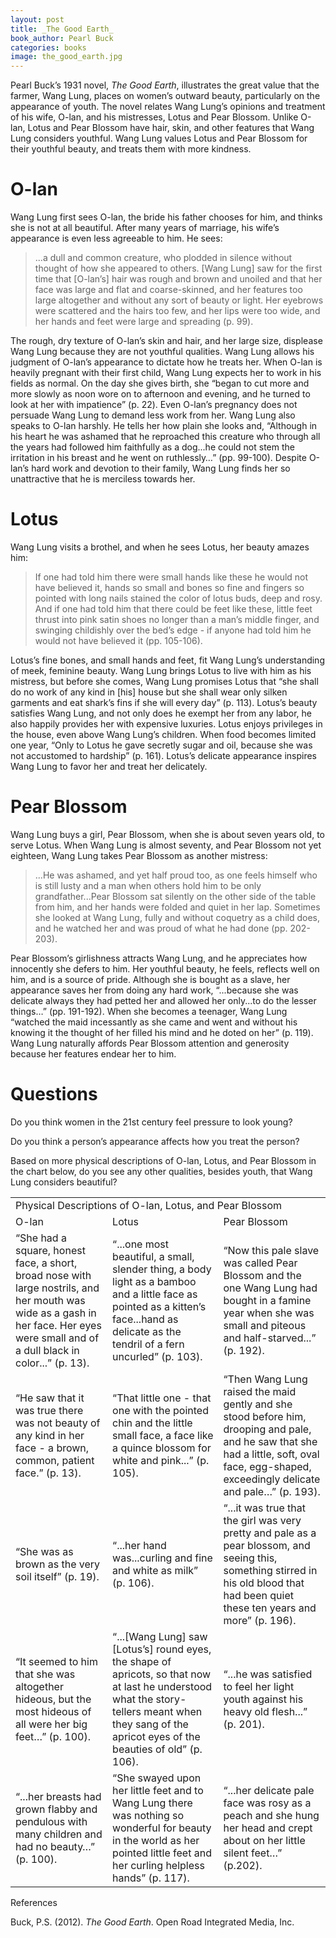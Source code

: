 ```yaml
---
layout: post
title: _The Good Earth_
book_author: Pearl Buck
categories: books
image: the_good_earth.jpg
---
```



Pearl Buck’s 1931 novel, _The Good Earth_, illustrates the great value that the farmer, Wang Lung, places on women’s outward beauty, particularly on the appearance of youth. The novel relates Wang Lung’s opinions and treatment of his wife, O-lan, and his mistresses, Lotus and Pear Blossom. Unlike O-lan, Lotus and Pear Blossom have hair, skin, and other features that Wang Lung considers youthful. Wang Lung values Lotus and Pear Blossom for their youthful beauty, and treats them with more kindness.

# O-lan

Wang Lung first sees O-lan, the bride his father chooses for him, and thinks she is not at all beautiful. After many years of marriage, his wife’s appearance is even less agreeable to him. He sees:


> ...a dull and common creature, who plodded in silence without thought of how she appeared to others. [Wang Lung] saw for the first time that [O-lan’s] hair was rough and brown and unoiled and that her face was large and flat and coarse-skinned, and her features too large altogether and without any sort of beauty or light. Her eyebrows were scattered and the hairs too few, and her lips were too wide, and her hands and feet were large and spreading (p. 99).

The rough, dry texture of O-lan’s skin and hair, and her large size, displease Wang Lung because they are not youthful qualities. Wang Lung allows his judgment of O-lan’s appearance to dictate how he treats her. When O-lan is heavily pregnant with their first child, Wang Lung expects her to work in his fields as normal. On the day she gives birth, she “began to cut more and more slowly as noon wore on to afternoon and evening, and he turned to look at her with impatience” (p. 22). Even O-lan’s pregnancy does not persuade Wang Lung to demand less work from her. Wang Lung also speaks to O-lan harshly. He tells her how plain she looks and, “Although in his heart he was ashamed that he reproached this creature who through all the years had followed him faithfully as a dog...he could not stem the irritation in his breast and he went on ruthlessly…” (pp. 99-100). Despite O-lan’s hard work and devotion to their family, Wang Lung finds her so unattractive that he is merciless towards her.

# Lotus

Wang Lung visits a brothel, and when he sees Lotus, her beauty amazes him:


> If one had told him there were small hands like these he would not have believed it, hands so small and bones so fine and fingers so pointed with long nails stained the color of lotus buds, deep and rosy. And if one had told him that there could be feet like these, little feet thrust into pink satin shoes no longer than a man’s middle finger, and swinging childishly over the bed’s edge - if anyone had told him he would not have believed it (pp. 105-106).

Lotus’s fine bones, and small hands and feet, fit Wang Lung’s understanding of meek, feminine beauty. Wang Lung brings Lotus to live with him as his mistress, but before she comes, Wang Lung promises Lotus that “she shall do no work of any kind in [his] house but she shall wear only silken garments and eat shark’s fins if she will every day” (p. 113). Lotus’s beauty satisfies Wang Lung, and not only does he exempt her from any labor, he also happily provides her with expensive luxuries. Lotus enjoys privileges in the house, even above Wang Lung’s children. When food becomes limited one year, “Only to Lotus he gave secretly sugar and oil, because she was not accustomed to hardship” (p. 161). Lotus’s delicate appearance inspires Wang Lung to favor her and treat her delicately.

# Pear Blossom

Wang Lung buys a girl, Pear Blossom, when she is about seven years old, to serve Lotus. When Wang Lung is almost seventy, and Pear Blossom not yet eighteen, Wang Lung takes Pear Blossom as another mistress:


> ...He was ashamed, and yet half proud too, as one feels himself who is still lusty and a man when others hold him to be only grandfather...Pear Blossom sat silently on the other side of the table from him, and her hands were folded and quiet in her lap. Sometimes she looked at Wang Lung, fully and without coquetry as a child does, and he watched her and was proud of what he had done (pp. 202-203).

Pear Blossom’s girlishness attracts Wang Lung, and he appreciates how innocently she defers to him. Her youthful beauty, he feels, reflects well on him, and is a source of pride. Although she is bought as a slave, her appearance saves her from doing any hard work, “...because she was delicate always they had petted her and allowed her only...to do the lesser things…” (pp. 191-192). When she becomes a teenager, Wang Lung “watched the maid incessantly as she came and went and without his knowing it the thought of her filled his mind and he doted on her” (p. 119). Wang Lung naturally affords Pear Blossom attention and generosity because her features endear her to him.

# Questions

Do you think women in the 21st century feel pressure to look young?

Do you think a person’s appearance affects how you treat the person?

Based on more physical descriptions of O-lan, Lotus, and Pear Blossom in the chart below, do you see any other qualities, besides youth, that Wang Lung considers beautiful?


<table>
  <tr>
   <td colspan="3" >Physical Descriptions of O-lan, Lotus, and Pear Blossom
   </td>
  </tr>
  <tr>
   <td>O-lan
   </td>
   <td>Lotus
   </td>
   <td>Pear Blossom
   </td>
  </tr>
  <tr>
   <td>“She had a square, honest face, a short, broad nose with large nostrils, and her mouth was wide as a gash in her face. Her eyes were small and of a dull black in color...” (p. 13).
   </td>
   <td>“...one most beautiful, a small, slender thing, a body light as a bamboo and a little face as pointed as a kitten’s face...hand as delicate as the tendril of a fern uncurled” (p. 103).
   </td>
   <td>“Now this pale slave was called Pear Blossom and the one Wang Lung had bought in a famine year when she was small and piteous and half-starved...” (p. 192).
   </td>
  </tr>
  <tr>
   <td>“He saw that it was true there was not beauty of any kind in her face - a brown, common, patient face.” (p. 13).
   </td>
   <td>“That little one - that one with the pointed chin and the little small face, a face like a quince blossom for white and pink...” (p. 105).
   </td>
   <td>“Then Wang Lung raised the maid gently and she stood before him, drooping and pale, and he saw that she had a little, soft, oval face, egg-shaped, exceedingly delicate and pale…” (p. 193).
   </td>
  </tr>
  <tr>
   <td>“She was as brown as the very soil itself” (p. 19).
   </td>
   <td>“...her hand was...curling and fine and white as milk” (p. 106).
   </td>
   <td>“...it was true that the girl was very pretty and pale as a pear blossom, and seeing this, something stirred in his old blood that had been quiet these ten years and more” (p. 196).
   </td>
  </tr>
  <tr>
   <td>“It seemed to him that she was altogether hideous, but the most hideous of all were her big feet…” (p. 100).
   </td>
   <td>“...[Wang Lung] saw [Lotus’s] round eyes, the shape of apricots, so that now at last he understood what the story-tellers meant when they sang of the apricot eyes of the beauties of old” (p. 106).
   </td>
   <td>“...he was satisfied to feel her light youth against his heavy old flesh...” (p. 201).
   </td>
  </tr>
  <tr>
   <td>“...her breasts had grown flabby and pendulous with many children and had no beauty…” (p. 100).
   </td>
   <td>“She swayed upon her little feet and to Wang Lung there was nothing so wonderful for beauty in the world as her pointed little feet and her curling helpless hands” (p. 117).
   </td>
   <td>“...her delicate pale face was rosy as a peach and she hung her head and crept about on her little silent feet…” (p.202).
   </td>
  </tr>
</table>


References

Buck, P.S. (2012). _The Good Earth_. Open Road Integrated Media, Inc.
